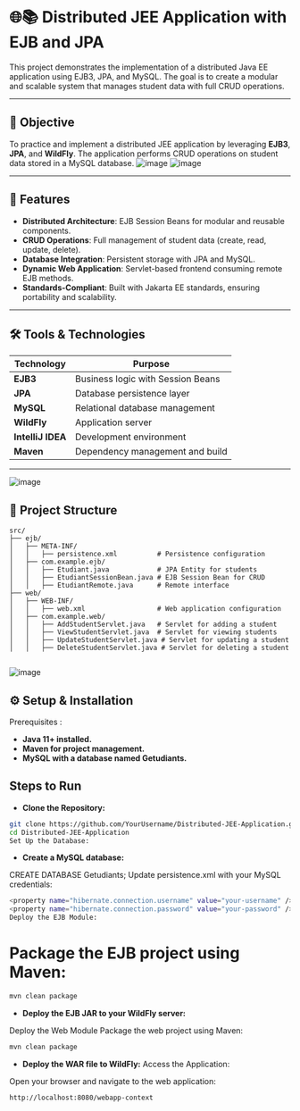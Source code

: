 # 🌐📚 Distributed JEE Application with EJB and JPA

This project demonstrates the implementation of a distributed Java EE application using EJB3, JPA, and MySQL. The goal is to create a modular and scalable system that manages student data with full CRUD operations.

---

## 🎯 Objective

To practice and implement a distributed JEE application by leveraging **EJB3**, **JPA**, and **WildFly**. The application performs CRUD operations on student data stored in a MySQL database.
![image](https://github.com/user-attachments/assets/8b5ea9c0-bdb5-41cf-bf75-d5774724fb44)
![image](https://github.com/user-attachments/assets/8ce12aba-3028-4aec-8231-0c6870b8ef67)

---

## 🚀 Features

- **Distributed Architecture**: EJB Session Beans for modular and reusable components.
- **CRUD Operations**: Full management of student data (create, read, update, delete).
- **Database Integration**: Persistent storage with JPA and MySQL.
- **Dynamic Web Application**: Servlet-based frontend consuming remote EJB methods.
- **Standards-Compliant**: Built with Jakarta EE standards, ensuring portability and scalability.

---

## 🛠️ Tools & Technologies

| Technology      | Purpose                          |
|------------------|----------------------------------|
| **EJB3**        | Business logic with Session Beans |
| **JPA**         | Database persistence layer       |
| **MySQL**       | Relational database management   |
| **WildFly**     | Application server               |
| **IntelliJ IDEA** | Development environment         |
| **Maven**       | Dependency management and build  |

---
![image](https://github.com/user-attachments/assets/63db7809-e224-482d-a27a-540ffb180800)

## 📂 Project Structure

```plaintext
src/
├── ejb/
│   ├── META-INF/
│   │   ├── persistence.xml          # Persistence configuration
│   ├── com.example.ejb/
│   │   ├── Etudiant.java            # JPA Entity for students
│   │   ├── EtudiantSessionBean.java # EJB Session Bean for CRUD
│   │   ├── EtudiantRemote.java      # Remote interface
├── web/
│   ├── WEB-INF/
│   │   ├── web.xml                  # Web application configuration
│   ├── com.example.web/
│   │   ├── AddStudentServlet.java   # Servlet for adding a student
│   │   ├── ViewStudentServlet.java  # Servlet for viewing students
│   │   ├── UpdateStudentServlet.java # Servlet for updating a student
│   │   ├── DeleteStudentServlet.java # Servlet for deleting a student


```
![image](https://github.com/user-attachments/assets/5e762957-d8cf-4d5e-add1-4cb116f97044)

## ⚙️ Setup & Installation
Prerequisites :
- **Java 11+ installed.**
- **Maven for project management.**
- **MySQL with a database named Getudiants.**


## Steps to Run

- **Clone the Repository:**
```bash
git clone https://github.com/YourUsername/Distributed-JEE-Application.git
cd Distributed-JEE-Application
Set Up the Database:
```


- **Create a MySQL database:**
  
CREATE DATABASE Getudiants;
Update persistence.xml with your MySQL credentials:

```bash
<property name="hibernate.connection.username" value="your-username" />
<property name="hibernate.connection.password" value="your-password" />
Deploy the EJB Module:
```

# **Package the EJB project using Maven:**
```bash
mvn clean package
```

- **Deploy the EJB JAR to your WildFly server:**

Deploy the Web Module
Package the web project using Maven:
```bash
mvn clean package
```

- **Deploy the WAR file to WildFly:**
Access the Application:

Open your browser and navigate to the web application:
```bash
http://localhost:8080/webapp-context
```
